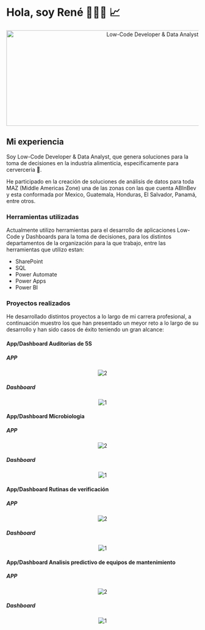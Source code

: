 # Hola, soy René 👨🏼‍💻 📈

<p align="center" width="100%"><img src="https://i.ibb.co/hLHnpn0/img.png" alt="Low-Code Developer & Data Analyst" width="750" height="250"></p>

## Mi experiencia

Soy Low-Code Developer & Data Analyst, que genera soluciones para la toma de decisiones en la industria alimenticia, especificamente para cerverceria 🍻.

He participado en la creación de soluciones de análisis de datos para toda MAZ (Middle Americas Zone) una de las zonas con las que cuenta ABInBev y esta conformada por Mexico, Guatemala, Honduras, El Salvador, Panamá, entre otros.

### Herramientas utilizadas
Actualmente utilizo herramientas para el desarrollo de aplicaciones Low-Code y Dashboards para la toma de decisiones, para los distintos departamentos de la organización para la que trabajo, entre las herramientas que utilizo estan:
* SharePoint
* SQL
* Power Automate
* Power Apps
* Power BI

### Proyectos realizados
He desarrollado distintos proyectos a lo largo de mi carrera profesional, a continuación muestro los que han presentado un meyor reto a lo largo de su desarrollo y han sido casos de éxito teniendo un gran alcance:

#### App/Dashboard Auditorias de 5S

##### APP

<p align="center" width="100%">
 <img src="https://i.ibb.co/5WjWLFy/2.png" alt="2" border="0">
</p>

##### Dashboard

<p align="center" width="100%">
 <img src="https://i.ibb.co/RhyQ63C/1.png" alt="1" border="0">
</p>

#### App/Dashboard Microbiologia

##### APP

<p align="center" width="100%">
 <img src="https://i.ibb.co/kKR7K4w/2.png" alt="2" border="0">
</p>

##### Dashboard

<p align="center" width="100%">
 <img src="https://i.ibb.co/4gX8kzW/1.png" alt="1" border="0">
</p>

#### App/Dashboard  Rutinas de verificación

##### APP

<p align="center" width="100%">
 <img src="https://i.ibb.co/5WjWLFy/2.png" alt="2" border="0">
</p>

##### Dashboard

<p align="center" width="100%">
 <img src="https://i.ibb.co/MktzC1G/6.png" alt="1" border="0">
</p>

#### App/Dashboard Analisis predictivo de equipos de mantenimiento

##### APP

<p align="center" width="100%">
 <img src="https://i.ibb.co/Bfg8zr8/4.png" alt="2" border="0">
</p>

##### Dashboard

<p align="center" width="100%">
 <img src="https://i.ibb.co/mhLQZHW/5.png" alt="1" border="0">
</p>

